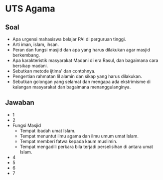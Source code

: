 # UTS Agama

## Soal

- Apa urgensi mahasiswa belajar PAI di perguruan tinggi.
- Arti iman, islam, ihsan.
- Peran dan fungsi masjid dan apa yang harus dilakukan agar masjid berkembang.
- Apa karakteristik masyarakat Madani di era Rasul, dan bagaimana cara bersikap madani.
- Sebutkan metode ijtima' dan contohnya.
- Pengertian rahmatan lil alamin dan sikap yang harus dilakukan.
- Sebutkan golongan yang selamat dan mengapa ada ekstrimisme di kalangan masyarakat dan bagaimana menanggulanginya.

## Jawaban

- 1
- 2
- Fungsi Masjid
  - Tempat ibadah umat Islam.
  - Tempat menuntut ilmu agama dan ilmu umum umat Islam.
  - Tempat memberi fatwa kepada kaum muslimin.
  - Tempat mengadili perkara bila terjadi perselisihan di antara umat Islam.
- 4
- 5
- 6
- 7
